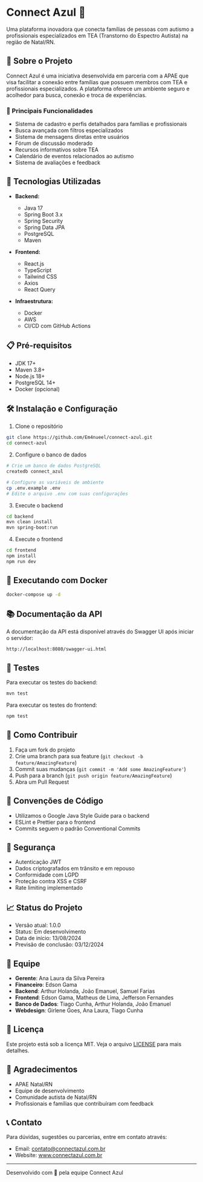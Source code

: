 # Connect Azul 🌟

Uma plataforma inovadora que conecta famílias de pessoas com autismo a profissionais especializados em TEA (Transtorno do Espectro Autista) na região de Natal/RN.

## 🎯 Sobre o Projeto

Connect Azul é uma iniciativa desenvolvida em parceria com a APAE que visa facilitar a conexão entre famílias que possuem membros com TEA e profissionais especializados. A plataforma oferece um ambiente seguro e acolhedor para busca, conexão e troca de experiências.

### 🌟 Principais Funcionalidades

- Sistema de cadastro e perfis detalhados para famílias e profissionais
- Busca avançada com filtros especializados
- Sistema de mensagens diretas entre usuários
- Fórum de discussão moderado
- Recursos informativos sobre TEA
- Calendário de eventos relacionados ao autismo
- Sistema de avaliações e feedback

## 🚀 Tecnologias Utilizadas

- **Backend:**
  - Java 17
  - Spring Boot 3.x
  - Spring Security
  - Spring Data JPA
  - PostgreSQL
  - Maven

- **Frontend:**
  - React.js
  - TypeScript
  - Tailwind CSS
  - Axios
  - React Query

- **Infraestrutura:**
  - Docker
  - AWS
  - CI/CD com GitHub Actions

## 📋 Pré-requisitos

- JDK 17+
- Maven 3.8+
- Node.js 18+
- PostgreSQL 14+
- Docker (opcional)

## 🛠️ Instalação e Configuração

1. Clone o repositório
```bash
git clone https://github.com/Em4nueel/connect-azul.git
cd connect-azul
```

2. Configure o banco de dados
```bash
# Crie um banco de dados PostgreSQL
createdb connect_azul

# Configure as variáveis de ambiente
cp .env.example .env
# Edite o arquivo .env com suas configurações
```

3. Execute o backend
```bash
cd backend
mvn clean install
mvn spring-boot:run
```

4. Execute o frontend
```bash
cd frontend
npm install
npm run dev
```

## 🐳 Executando com Docker

```bash
docker-compose up -d
```

## 📚 Documentação da API

A documentação da API está disponível através do Swagger UI após iniciar o servidor:
```
http://localhost:8080/swagger-ui.html
```

## 🧪 Testes

Para executar os testes do backend:
```bash
mvn test
```

Para executar os testes do frontend:
```bash
npm test
```

## 🤝 Como Contribuir

1. Faça um fork do projeto
2. Crie uma branch para sua feature (`git checkout -b feature/AmazingFeature`)
3. Commit suas mudanças (`git commit -m 'Add some AmazingFeature'`)
4. Push para a branch (`git push origin feature/AmazingFeature`)
5. Abra um Pull Request

## 📝 Convenções de Código

- Utilizamos o Google Java Style Guide para o backend
- ESLint e Prettier para o frontend
- Commits seguem o padrão Conventional Commits

## 🔐 Segurança

- Autenticação JWT
- Dados criptografados em trânsito e em repouso
- Conformidade com LGPD
- Proteção contra XSS e CSRF
- Rate limiting implementado

## 📈 Status do Projeto

- Versão atual: 1.0.0
- Status: Em desenvolvimento
- Data de início: 13/08/2024
- Previsão de conclusão: 03/12/2024

## 👥 Equipe

- **Gerente**: Ana Laura da Silva Pereira
- **Financeiro**: Edson Gama
- **Backend**: Arthur Holanda, João Emanuel, Samuel Farias
- **Frontend**: Edson Gama, Matheus de Lima, Jefferson Fernandes
- **Banco de Dados**: Tiago Cunha, Arthur Holanda, João Emanuel
- **Webdesign**: Girlene Goes, Ana Laura, Tiago Cunha

## 📄 Licença

Este projeto está sob a licença MIT. Veja o arquivo [LICENSE](LICENSE) para mais detalhes.

## 🙏 Agradecimentos

- APAE Natal/RN
- Equipe de desenvolvimento
- Comunidade autista de Natal/RN
- Profissionais e famílias que contribuíram com feedback

## 📞 Contato

Para dúvidas, sugestões ou parcerias, entre em contato através:
- Email: contato@connectazul.com.br
- Website: www.connectazul.com.br

---
Desenvolvido com 💙 pela equipe Connect Azul
